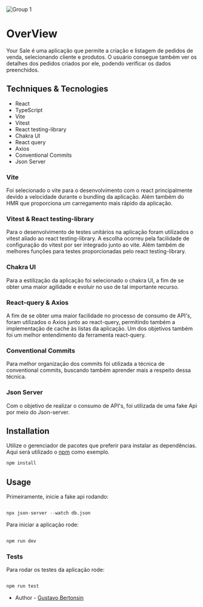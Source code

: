 ![Group 1](https://user-images.githubusercontent.com/104146188/228113183-98acc0ef-c716-42a0-a03a-8b7ec095379f.png)

# OverView

Your Sale é uma aplicação que permite a criação e listagem de pedidos de venda, selecionando cliente e produtos.
O usuário consegue também ver os detalhes dos pedidos criados por ele, podendo verificar os dados preenchidos.

## Techniques & Tecnologies

- React
- TypeScript
- Vite
- Vitest
- React testing-library
- Chakra UI
- React query
- Axios
- Conventional Commits
- Json Server

### Vite
  Foi selecionado o vite para o desenvolvimento com o react principalmente devido a velocidade durante o bundling da aplicação.
  Além também do HMR que proporciona um carregamento mais rápido da aplicação.
  
### Vitest & React testing-library

  Para o desenvolvimento de testes unitários na aplicação foram utilizados o vitest aliado ao react testing-library. A escolha
  ocorreu pela facilidade de configuração do vitest por ser integrado junto ao vite. Além também de melhores funções para 
  testes proporcionadas pelo react testing-library.
  
### Chakra UI

  Para a estilização da aplicação foi selecionado o chakra UI, a fim de se obter uma maior agilidade e evoluir no uso de tal importante recurso.
  
### React-query & Axios

  A fim de se obter uma maior facilidade no processo de consumo de API's, foram utilizados o Axios junto ao react-query, permitindo também a implementação
  de cache às listas da aplicação. Um dos objetivos também foi um melhor entendimento da ferramenta react-query.
  
### Conventional Commits

  Para melhor organização dos commits foi utilizada a técnica de conventional commits, buscando também aprender mais a respeito dessa técnica.
  
### Json Server

  Com o objetivo de realizar o consumo de API's, foi utilizada de uma fake Api por meio do Json-server.

## Installation

  Utilize o gerenciador de pacotes que preferir para instalar as dependências. Aqui será utilizado o [npm](https://pip.pypa.io/en/stable/) como exemplo.

```bash
npm install
```

## Usage

 Primeiramente, inicie a fake api rodando:

```python

npx json-server --watch db.json

```
  Para iniciar a aplicação rode: 

```python

npm run dev

```

### Tests

  Para rodar os testes da aplicação rode: 

```python

npm run test

```

- Author - [Gustavo Bertonsin](https://www.linkedin.com/in/gustavo-bertonsin-brito/)
